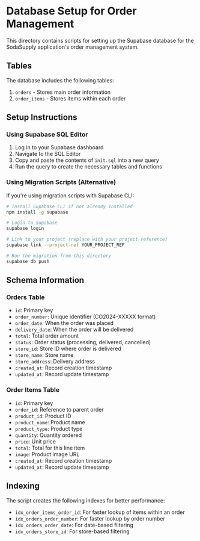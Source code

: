 # Database Setup for Order Management

This directory contains scripts for setting up the Supabase database for the SodaSupply application's order management system.

## Tables

The database includes the following tables:

1. `orders` - Stores main order information
2. `order_items` - Stores items within each order

## Setup Instructions

### Using Supabase SQL Editor

1. Log in to your Supabase dashboard
2. Navigate to the SQL Editor
3. Copy and paste the contents of `init.sql` into a new query
4. Run the query to create the necessary tables and functions

### Using Migration Scripts (Alternative)

If you're using migration scripts with Supabase CLI:

```bash
# Install Supabase CLI if not already installed
npm install -g supabase

# Login to Supabase
supabase login

# Link to your project (replace with your project reference)
supabase link --project-ref YOUR_PROJECT_REF

# Run the migration from this directory
supabase db push
```

## Schema Information

### Orders Table

- `id`: Primary key
- `order_number`: Unique identifier (CO2024-XXXXX format)
- `order_date`: When the order was placed
- `delivery_date`: When the order will be delivered
- `total`: Total order amount
- `status`: Order status (processing, delivered, cancelled)
- `store_id`: Store ID where order is delivered
- `store_name`: Store name
- `store_address`: Delivery address
- `created_at`: Record creation timestamp
- `updated_at`: Record update timestamp

### Order Items Table

- `id`: Primary key
- `order_id`: Reference to parent order
- `product_id`: Product ID
- `product_name`: Product name
- `product_type`: Product type
- `quantity`: Quantity ordered
- `price`: Unit price
- `total`: Total for this line item
- `image`: Product image URL
- `created_at`: Record creation timestamp
- `updated_at`: Record update timestamp

## Indexing

The script creates the following indexes for better performance:

- `idx_order_items_order_id`: For faster lookup of items within an order
- `idx_orders_order_number`: For faster lookup by order number
- `idx_orders_order_date`: For date-based filtering
- `idx_orders_store_id`: For store-based filtering 